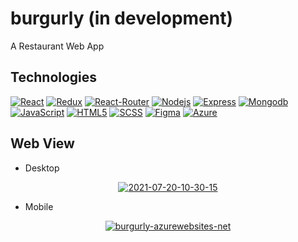 # burgurly (in development)
A Restaurant Web App
## Technologies

[![React](https://img.shields.io/badge/React-20232A?style=flat&logo=react&logoColor=61DAFB&link=https://burgurly.azurewebsites.net/)](https://burgurly.azurewebsites.net/) 
[![Redux](https://img.shields.io/badge/Redux-593D88?style=flat&logo=redux&logoColor=white&link=https://burgurly.azurewebsites.net/)](https://burgurly.azurewebsites.net/)
[![React-Router](https://img.shields.io/badge/React_Router-CA4245?style=flat&logo=react-router&logoColor=white&link=https://burgurly.azurewebsites.net/)](https://burgurly.azurewebsites.net/)
[![Nodejs](https://img.shields.io/badge/-Nodejs-green?style=flat&logo=Node.js&link=https://burgurly.azurewebsites.net/)](https://burgurly.azurewebsites.net/) 
[![Express](https://img.shields.io/badge/Express.js-404D59?style=flat&logo=express&logoColor=white&link=https://burgurly.azurewebsites.net/)](https://burgurly.azurewebsites.net/)
[![Mongodb](https://img.shields.io/badge/MongoDB-4EA94B?style=flat&logo=mongodb&logoColor=white&link=https://burgurly.azurewebsites.net/)](https://burgurly.azurewebsites.net/)
[![JavaScript](https://img.shields.io/badge/JavaScript-F7DF1E?style=flat&logo=javascript&logoColor=black&link=https://burgurly.azurewebsites.net/)](https://burgurly.azurewebsites.net/) 
[![HTML5](https://img.shields.io/badge/-HTML5-E34F26?style=flat&logo=html5&logoColor=white&link=https://burgurly.azurewebsites.net/)](https://burgurly.azurewebsites.net/) 
[![SCSS](https://img.shields.io/badge/Sass-CC6699?style=flat&logo=sass&logoColor=white&link=https://burgurly.azurewebsites.net/)](https://burgurly.azurewebsites.net/) 
[![Figma](https://img.shields.io/badge/figma-%23F24E1E.svg?style=flat&logo=figma&logoColor=white&link=https://burgurly.azurewebsites.net/)](https://burgurly.azurewebsites.net/)
[![Azure](https://img.shields.io/badge/Microsoft_Azure-0089D6?style=flat&logo=microsoft-azure&logoColor=white&link=https://burgurly.azurewebsites.net/)](https://burgurly.azurewebsites.net/) 

## Web View
- Desktop
<div align="center">
  <a href="https://burgurly.azurewebsites.net/"><img src="https://i.ibb.co/vXvkrnH/2021-07-20-10-30-15.png" alt="2021-07-20-10-30-15" border="0"></a>
</div>

- Mobile
<div align="center">
  <a href="https://burgurly.azurewebsites.net/"><img src="https://i.ibb.co/CzZ1Jn7/burgurly-azurewebsites-net.png" alt="burgurly-azurewebsites-net" border="0"></a>
</div>


